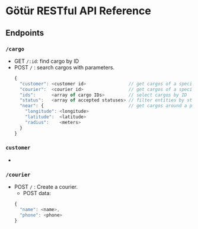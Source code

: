 # Götür RESTful API Reference

## Endpoints


### `/cargo`
* GET `/:id`: find cargo by ID
* POST `/` : search cargos with parameters.
  ```javascript
  {
    "customer": <customer id>                // get cargos of a specific customer
    "courier":  <courier id>                 // get cargos of a specific courier
    "ids":      <array of cargo IDs>         // select cargos by ID
    "status":   <array of accepted statuses> // filter entities by status
    "near": {                                // get cargos around a point
      "longitude": <longitude>
      "latitude":  <latitude>
      "radius":    <meters>
    }
  }
  ```
### `customer`
*
### `/courier`
* POST `/` : Create a courier.
  * POST data:
  ```javascript
  {
    "name": <name>,
    "phone": <phone>
  }
  ```
